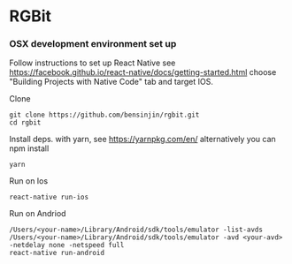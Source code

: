 # RGBit

### OSX development environment set up

Follow instructions to set up React Native see https://facebook.github.io/react-native/docs/getting-started.html choose "Building Projects with Native Code" tab and target IOS.

Clone
```
git clone https://github.com/bensinjin/rgbit.git
cd rgbit
```
Install deps. with yarn, see https://yarnpkg.com/en/ alternatively you can npm install
```
yarn
```
Run on Ios
```
react-native run-ios
```
Run on Andriod
```
/Users/<your-name>/Library/Android/sdk/tools/emulator -list-avds
/Users/<your-name>/Library/Android/sdk/tools/emulator -avd <your-avd> -netdelay none -netspeed full
react-native run-android
```

